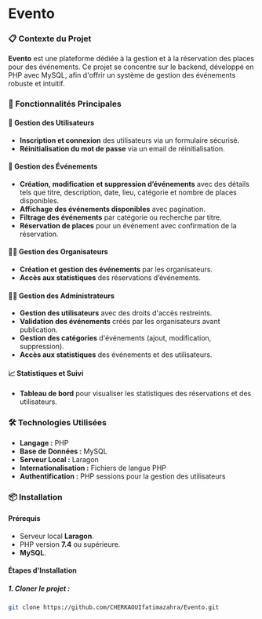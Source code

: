 # Evento

### 📋 Contexte du Projet
**Evento** est une plateforme dédiée à la gestion et à la réservation des places pour des événements. Ce projet se concentre sur le backend, développé en PHP avec MySQL, afin d'offrir un système de gestion des événements robuste et intuitif.

### 🚀 Fonctionnalités Principales
#### 🔧 Gestion des Utilisateurs
- **Inscription et connexion** des utilisateurs via un formulaire sécurisé.
- **Réinitialisation du mot de passe** via un email de réinitialisation.

#### 🎫 Gestion des Événements
- **Création, modification et suppression d’événements** avec des détails tels que titre, description, date, lieu, catégorie et nombre de places disponibles.
- **Affichage des événements disponibles** avec pagination.
- **Filtrage des événements** par catégorie ou recherche par titre.
- **Réservation de places** pour un événement avec confirmation de la réservation.

#### 🧑‍💻 Gestion des Organisateurs
- **Création et gestion des événements** par les organisateurs.
- **Accès aux statistiques** des réservations d’événements.

#### 👨‍💼 Gestion des Administrateurs
- **Gestion des utilisateurs** avec des droits d'accès restreints.
- **Validation des événements** créés par les organisateurs avant publication.
- **Gestion des catégories** d'événements (ajout, modification, suppression).
- **Accès aux statistiques** des événements et des utilisateurs.

#### 📈 Statistiques et Suivi
- **Tableau de bord** pour visualiser les statistiques des réservations et des utilisateurs.

### 🛠 Technologies Utilisées
- **Langage :** PHP
- **Base de Données :** MySQL
- **Serveur Local :** Laragon
- **Internationalisation :** Fichiers de langue PHP
- **Authentification :** PHP sessions pour la gestion des utilisateurs

### 📦 Installation
#### Prérequis
- Serveur local **Laragon**.
- PHP version **7.4** ou supérieure.
- **MySQL**.

#### Étapes d'Installation
##### 1. Cloner le projet :
```bash
git clone https://github.com/CHERKAOUIfatimazahra/Evento.git
